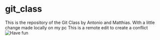 # git_class
This is the repository of the Git Class by Antonio and Matthias.
With a little change made locally on my pc 
This is a remote edit to create a conflict
![Have fun](http://combiboilersleeds.com/images/have-fun/have-fun-1.jpg)
